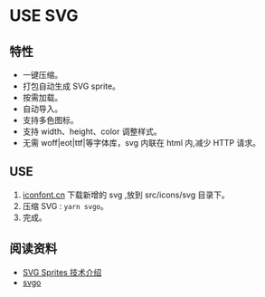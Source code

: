 # USE SVG

## 特性

- 一键压缩。
- 打包自动生成 SVG sprite。
- 按需加载。
- 自动导入。
- 支持多色图标。
- 支持 width、height、color 调整样式。
- 无需 woff|eot|ttf|等字体库，svg 内联在 html 内,减少 HTTP 请求。

## USE

1. [iconfont.cn](https://www.iconfont.cn/manage/index?spm=a313x.7781069.1998910419.12&manage_type=myprojects&projectId=1053694) 下载新增的 svg ,放到 src/icons/svg 目录下。
2. 压缩 SVG : `yarn svgo`。
3. 完成。

## 阅读资料

- [SVG Sprites 技术介绍](https://www.zhangxinxu.com/wordpress/2014/07/introduce-svg-sprite-technology/?spm=a313x.7781069.1998910419.50)
- [svgo](https://github.com/svg/svgo)
